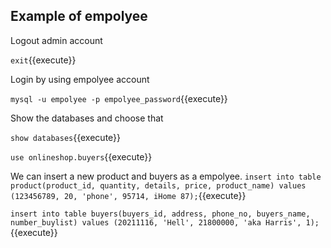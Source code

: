 ## Example of empolyee

Logout admin account

`exit`{{execute}}

Login by using empolyee account

`mysql -u empolyee -p empolyee_password`{{execute}}

Show the databases and choose that

`show databases`{{execute}}

`use onlineshop.buyers`{{execute}}

We can insert a new product and buyers as a empolyee.
`insert into table product(product_id, quantity, details, price, product_name) values (123456789, 20, 'phone', 95714, iHome 87);`{{execute}}

`insert into table buyers(buyers_id, address, phone_no, buyers_name, number_buylist) values (20211116, 'Hell', 21800000, 'aka Harris', 1);`{{execute}}
